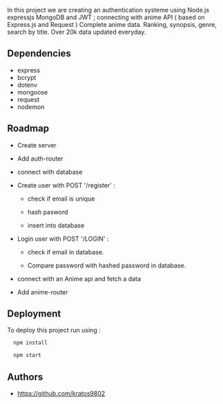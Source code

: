 

In this project we are creating an authentication systeme using Node.js expressjs MongoDB and JWT ;
connecting with anime API ( based on Express.js and Request ) Complete anime data. Ranking, synopsis, genre, search by title. Over 20k data updated everyday.



## Dependencies

-  express
-  bcrypt
-  dotenv
-  mongoose
-  request
-  nodemon

## Roadmap

- Create server

- Add auth-router

- connect with database

- Create user with POST '/register' :

   - check if email is unique
   
   - hash pasword

   - insert into database

- Login user with POST '/LOGIN' :    

   - check if email in database.

   - Compare password with hashed password in database. 

 - connect with an Anime api and fetch a data

 - Add anime-router

## Deployment

 To deploy this project run using :

```bash
  npm install
```
```bash
  npm start
```

## Authors

- https://github.com/kratos9802